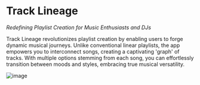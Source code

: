 # Track Lineage

_Redefining Playlist Creation for Music Enthusiasts and DJs_

Track Lineage revolutionizes playlist creation by enabling users to forge dynamic musical journeys. Unlike conventional linear playlists, the app empowers you to interconnect songs, creating a captivating 'graph' of tracks. With multiple options stemming from each song, you can effortlessly transition between moods and styles, embracing true musical versatility.

![image](https://github.com/Ben8t/track-lineage/assets/46634684/9c7a79d7-0ca5-4196-9bb5-4e185d100489)
